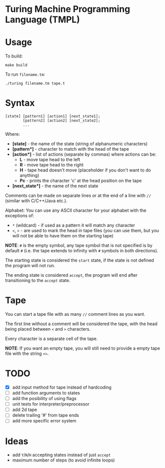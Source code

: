 # Turing Machine Programming Language (TMPL)

# Usage

To build:
```
make build
```

To run `filename.tm`:
```
./turing filename.tm tape.t
```

# Syntax
```
[state] [pattern1] [action1] [next_state1];
        [pattern2] [action2] [next_state2];
        ...
```

Where:
- **[state]** - the name of the state (string of alphanumeric characters)
- **[pattern\*]** - character to match with the head of the tape
- **[action\*]** - list of actions (separate by commas) where actions can be:
	- **L** - move tape head to the left
	- **R** - move tape head to the right
	- **H** - tape head doesn't move (placeholder if you don't want to do anything)
	- **Pc** - prints the character 'c' at the head position on the tape
- **[next_state\*]** - the name of the next state 

Comments can be made on separate lines or at the end of a line with `//` (similar with C/C++/Java etc.).

Alphabet: You can use any ASCII character for your alphabet with the exceptions of:
- `*` (wildcard) - if used as a pattern it will match any character
- `<`, `>` - are used to mark the head in tape files (you can use them, but you will not be able to have them on the starting tape)

**NOTE**: `#` is the empty symbol, any tape symbol that is not specified is by default `#` (i.e. the tape extends to infinity with `#` symbols in both directions).

The starting state is considered the `start` state, if the state is not defined the program will not run.

The ending state is considered `accept`, the program will end after transitioning to the `accept` state.

# Tape
You can start a tape file with as many `//` comment lines as you want.

The first line without a comment will be considered the tape, with the head being placed between `<` and `>` characters.

Every character is a separate cell of the tape.

**NOTE**: If you want an empty tape, you will still need to provide a empty tape file with the string `<>`.

# TODO
- [x] add input method for tape instead of hardcoding
- [ ] add function arguments to states
- [ ] add the posibility of using flags
- [ ] unit tests for interpreter/preprocessor
- [ ] add 2d tape
- [ ] delete trailing '#' from tape ends
- [ ] add more specific error system

# Ideas
- add `Y`/`N`/`H` accepting states instead of just `accept`
- maximum number of steps (to avoid infinite loops)
